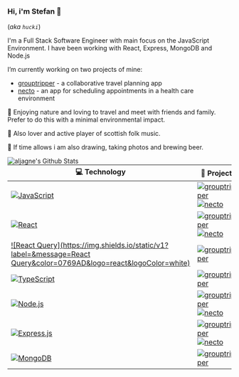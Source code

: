### Hi, i'm Stefan 👋

(_aka `hucki`_)

I'm a Full Stack Software Engineer with main focus on the JavaScript Environment. I have been working with React, Express, MongoDB and Node.js

I’m currently working on two projects of mine:

- [grouptripper](https://github.com/hucki/grouptripper) - a collaborative travel planning app
- [necto](https://github.com/hucki/necto/) - an app for scheduling appointments in a health care environment

🌱 Enjoying nature and loving to travel and meet with friends and family. Prefer to do this with a minimal environmental impact.

🥁 Also lover and active player of scottish folk music.

🎨 If time allows i am also drawing, taking photos and brewing beer.

<img align="left" alt="aljagne's Github Stats" src="https://github-readme-stats.vercel.app/api?username=hucki&show_icons=true&hide_border=true" />

<!-- START OF PROFILE STACK, DO NOT REMOVE -->
| 💻 **Technology** | 🚀 **Projects** |
|-|-|
| [![JavaScript](https://img.shields.io/static/v1?label=&message=JavaScript&color=F1E05A&logo=javascript&logoColor=white)](https://github.com/hucki?tab=repositories&q=&type=&language=javascript) | [![grouptripper](https://img.shields.io/static/v1?label=&message=grouptripper&color=000605&logo=github&logoColor=white&labelColor=000605)](https://github.com/hucki/grouptripper) [![necto](https://img.shields.io/static/v1?label=&message=necto%20%28WIP%29&color=000605&logo=github&logoColor=white&labelColor=000605)](https://github.com/hucki/necto) |
| [![React](https://img.shields.io/static/v1?label=&message=React&color=61DAFB&logo=react&logoColor=white)](https://reactjs.org) | [![grouptripper](https://img.shields.io/static/v1?label=&message=grouptripper&color=000605&logo=github&logoColor=white&labelColor=000605)](https://github.com/hucki/grouptripper) [![necto](https://img.shields.io/static/v1?label=&message=necto%20%28WIP%29&color=000605&logo=github&logoColor=white&labelColor=000605)](https://github.com/hucki/necto) |
| [![React Query](https://img.shields.io/static/v1?label=&message=React Query&color=0769AD&logo=react&logoColor=white)](https://github.com/tannerlinsley/react-query) | [![grouptripper](https://img.shields.io/static/v1?label=&message=grouptripper&color=000605&logo=github&logoColor=white&labelColor=000605)](https://github.com/hucki/grouptripper) |
| [![TypeScript](https://img.shields.io/static/v1?label=&message=TypeScript&color=007ACC&logo=typescript&logoColor=white)](https://www.typescriptlang.org) | [![grouptripper](https://img.shields.io/static/v1?label=&message=grouptripper&color=000605&logo=github&logoColor=white&labelColor=000605)](https://github.com/hucki/grouptripper) |
| [![Node.js](https://img.shields.io/static/v1?label=&message=Node.js&color=339933&logo=nodejs&logoColor=white)](https://nodejs.org/) | [![grouptripper](https://img.shields.io/static/v1?label=&message=grouptripper&color=000605&logo=github&logoColor=white&labelColor=000605)](https://github.com/hucki/grouptripper) [![necto](https://img.shields.io/static/v1?label=&message=necto%20%28WIP%29&color=000605&logo=github&logoColor=white&labelColor=000605)](https://github.com/hucki/necto) |
| [![Express.js](https://img.shields.io/static/v1?label=&message=Express.js&color=52C0F2&logo=nodejs&logoColor=white)](https://expressjs.com) | [![grouptripper](https://img.shields.io/static/v1?label=&message=grouptripper&color=000605&logo=github&logoColor=white&labelColor=000605)](https://github.com/hucki/grouptripper) [![necto](https://img.shields.io/static/v1?label=&message=necto%20%28WIP%29&color=000605&logo=github&logoColor=white&labelColor=000605)](https://github.com/hucki/necto) |
| [![MongoDB](https://img.shields.io/static/v1?label=&message=MongoDB&color=47A248&logo=mongodb&logoColor=white)](https://www.mongodb.com) | [![grouptripper](https://img.shields.io/static/v1?label=&message=grouptripper&color=000605&logo=github&logoColor=white&labelColor=000605)](https://github.com/hucki/grouptripper) |
